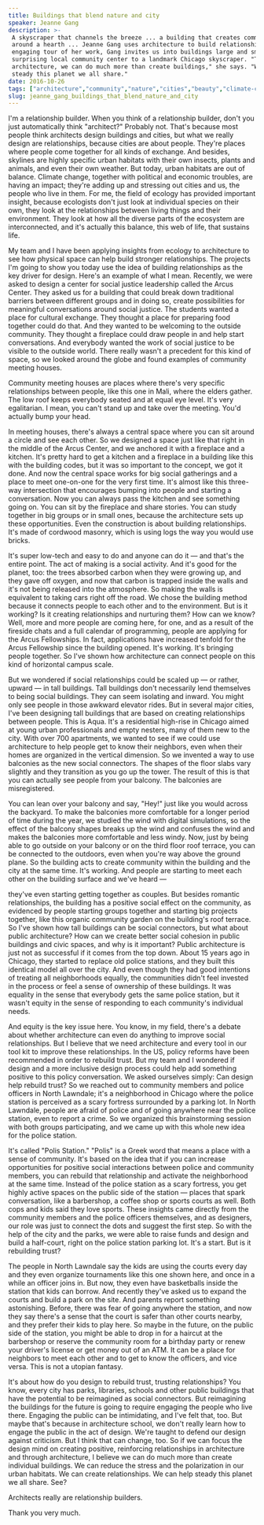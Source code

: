 ```yaml
---
title: Buildings that blend nature and city
speaker: Jeanne Gang
description: >-
 A skyscraper that channels the breeze ... a building that creates community
 around a hearth ... Jeanne Gang uses architecture to build relationships. In this
 engaging tour of her work, Gang invites us into buildings large and small, from a
 surprising local community center to a landmark Chicago skyscraper. "Through
 architecture, we can do much more than create buildings," she says. "We can help
 steady this planet we all share."
date: 2016-10-26
tags: ["architecture","community","nature","cities","beauty","climate-change","environment","design","collaboration","humanity","future","innovation","infrastructure","macarthur-grant","social-change","public-spaces","society"]
slug: jeanne_gang_buildings_that_blend_nature_and_city
---
```


I'm a relationship builder. When you think of a relationship builder, don't you just
automatically think "architect?" Probably not. That's because most people think architects
design buildings and cities, but what we really design are relationships, because cities
are about people. They're places where people come together for all kinds of exchange. And
besides, skylines are highly specific urban habitats with their own insects, plants and
animals, and even their own weather. But today, urban habitats are out of balance. Climate
change, together with political and economic troubles, are having an impact; they're
adding up and stressing out cities and us, the people who live in them. For me, the field
of ecology has provided important insight, because ecologists don't just look at
individual species on their own, they look at the relationships between living things and
their environment. They look at how all the diverse parts of the ecosystem are
interconnected, and it's actually this balance, this web of life, that sustains
life.

My team and I have been applying insights from ecology to architecture to see how physical
space can help build stronger relationships. The projects I'm going to show you today use
the idea of building relationships as the key driver for design. Here's an example of what
I mean. Recently, we were asked to design a center for social justice leadership called
the Arcus Center. They asked us for a building that could break down traditional barriers
between different groups and in doing so, create possibilities for meaningful
conversations around social justice. The students wanted a place for cultural exchange.
They thought a place for preparing food together could do that. And they wanted to be
welcoming to the outside community. They thought a fireplace could draw people in and help
start conversations. And everybody wanted the work of social justice to be visible to the
outside world. There really wasn't a precedent for this kind of space, so we looked around
the globe and found examples of community meeting houses.

Community meeting houses are places where there's very specific relationships between
people, like this one in Mali, where the elders gather. The low roof keeps everybody
seated and at equal eye level. It's very egalitarian. I mean, you can't stand up and take
over the meeting. You'd actually bump your head.

In meeting houses, there's always a central space where you can sit around a circle and
see each other. So we designed a space just like that right in the middle of the Arcus
Center, and we anchored it with a fireplace and a kitchen. It's pretty hard to get a
kitchen and a fireplace in a building like this with the building codes, but it was so
important to the concept, we got it done. And now the central space works for big social
gatherings and a place to meet one-on-one for the very first time. It's almost like this
three-way intersection that encourages bumping into people and starting a conversation.
Now you can always pass the kitchen and see something going on. You can sit by the
fireplace and share stories. You can study together in big groups or in small ones,
because the architecture sets up these opportunities. Even the construction is about
building relationships. It's made of cordwood masonry, which is using logs the way you
would use bricks.

It's super low-tech and easy to do and anyone can do it — and that's the entire point. The
act of making is a social activity. And it's good for the planet, too: the trees absorbed
carbon when they were growing up, and they gave off oxygen, and now that carbon is trapped
inside the walls and it's not being released into the atmosphere. So making the walls is
equivalent to taking cars right off the road. We chose the building method because it
connects people to each other and to the environment. But is it working? Is it creating
relationships and nurturing them? How can we know? Well, more and more people are coming
here, for one, and as a result of the fireside chats and a full calendar of programming,
people are applying for the Arcus Fellowships. In fact, applications have increased
tenfold for the Arcus Fellowship since the building opened. It's working. It's bringing
people together. So I've shown how architecture can connect people on this kind of
horizontal campus scale.

But we wondered if social relationships could be scaled up — or rather, upward — in tall
buildings. Tall buildings don't necessarily lend themselves to being social buildings.
They can seem isolating and inward. You might only see people in those awkward elevator
rides. But in several major cities, I've been designing tall buildings that are based on
creating relationships between people. This is Aqua. It's a residential high-rise in
Chicago aimed at young urban professionals and empty nesters, many of them new to the
city. With over 700 apartments, we wanted to see if we could use architecture to help
people get to know their neighbors, even when their homes are organized in the vertical
dimension. So we invented a way to use balconies as the new social connectors. The shapes
of the floor slabs vary slightly and they transition as you go up the tower. The result of
this is that you can actually see people from your balcony. The balconies are
misregistered.

You can lean over your balcony and say, "Hey!" just like you would across the backyard. To
make the balconies more comfortable for a longer period of time during the year, we
studied the wind with digital simulations, so the effect of the balcony shapes breaks up
the wind and confuses the wind and makes the balconies more comfortable and less
windy. Now, just by being able to go outside on your balcony or on the third floor roof
terrace, you can be connected to the outdoors, even when you're way above the ground
plane. So the building acts to create community within the building and the city at the
same time. It's working. And people are starting to meet each other on the building
surface and we've heard —

they've even starting getting together as couples. But besides romantic relationships, the
building has a positive social effect on the community, as evidenced by people starting
groups together and starting big projects together, like this organic community garden on
the building's roof terrace. So I've shown how tall buildings can be social connectors, but
what about public architecture? How can we create better social cohesion in public
buildings and civic spaces, and why is it important? Public architecture is just not as
successful if it comes from the top down. About 15 years ago in Chicago, they started to
replace old police stations, and they built this identical model all over the city. And
even though they had good intentions of treating all neighborhoods equally, the
communities didn't feel invested in the process or feel a sense of ownership of these
buildings. It was equality in the sense that everybody gets the same police station, but
it wasn't equity in the sense of responding to each community's individual
needs.

And equity is the key issue here. You know, in my field, there's a debate about whether
architecture can even do anything to improve social relationships. But I believe that we
need architecture and every tool in our tool kit to improve these relationships. In the
US, policy reforms have been recommended in order to rebuild trust. But my team and I
wondered if design and a more inclusive design process could help add something positive
to this policy conversation. We asked ourselves simply: Can design help rebuild trust? So
we reached out to community members and police officers in North Lawndale; it's a
neighborhood in Chicago where the police station is perceived as a scary fortress
surrounded by a parking lot. In North Lawndale, people are afraid of police and of going
anywhere near the police station, even to report a crime. So we organized this
brainstorming session with both groups participating, and we came up with this whole new
idea for the police station.

It's called "Polis Station." "Polis" is a Greek word that means a place with a sense of
community. It's based on the idea that if you can increase opportunities for positive
social interactions between police and community members, you can rebuild that
relationship and activate the neighborhood at the same time. Instead of the police station
as a scary fortress, you get highly active spaces on the public side of the station —
places that spark conversation, like a barbershop, a coffee shop or sports courts as well.
Both cops and kids said they love sports. These insights came directly from the community
members and the police officers themselves, and as designers, our role was just to connect
the dots and suggest the first step. So with the help of the city and the parks, we were
able to raise funds and design and build a half-court, right on the police station parking
lot. It's a start. But is it rebuilding trust?

The people in North Lawndale say the kids are using the courts every day and they even
organize tournaments like this one shown here, and once in a while an officer joins in.
But now, they even have basketballs inside the station that kids can borrow. And recently
they've asked us to expand the courts and build a park on the site. And parents report
something astonishing. Before, there was fear of going anywhere the station, and now they
say there's a sense that the court is safer than other courts nearby, and they prefer
their kids to play here. So maybe in the future, on the public side of the station, you
might be able to drop in for a haircut at the barbershop or reserve the community room for
a birthday party or renew your driver's license or get money out of an ATM. It can be a
place for neighbors to meet each other and to get to know the officers, and vice versa.
This is not a utopian fantasy.

It's about how do you design to rebuild trust, trusting relationships? You know, every city
has parks, libraries, schools and other public buildings that have the potential to be
reimagined as social connectors. But reimagining the buildings for the future is going to
require engaging the people who live there. Engaging the public can be intimidating, and
I've felt that, too. But maybe that's because in architecture school, we don't really
learn how to engage the public in the act of design. We're taught to defend our design
against criticism. But I think that can change, too. So if we can focus the design mind on
creating positive, reinforcing relationships in architecture and through architecture, I
believe we can do much more than create individual buildings. We can reduce the stress and
the polarization in our urban habitats. We can create relationships. We can help steady
this planet we all share. See?

Architects really are relationship builders.

Thank you very much.

<!--
ad_duration=3.33
comment_count=37
event="TEDWomen 2016"
external_start_time=0
has_talk_citation=1
intro_duration=11.82
is_subtitle_required="False"
is_talk_featured="True"
language="en"
language_swap="False"
native_language="en"
number_of_related_talks=6
number_of_speakers=1
number_of_subtitled_videos=24
number_of_tags=17
number_of_talk_download_languages=24
number_of_talk_more_resources=0
number_of_talk_recommendations=0
number_of_talks_take_actions=0
post_ad_duration=0.83
published_timestamp="2017-01-24 16:13:03"
recording_date="2016-10-26"
speaker_description="Architect"
speaker_is_published=1
speaker_name="Jeanne Gang"
talk_more_resources=[]
talk_name="Buildings that blend nature and city"
talks_tags=["architecture","community","nature","cities","beauty","climate-change","environment","design","collaboration","humanity","future","innovation","infrastructure","macarthur-grant","social-change","public-spaces","society"]
talks_take_action=[]
url_audio="https://download.ted.com/talks/JeanneGang_2016W.mp3?apikey=acme-roadrunner"
url_photo_speaker="https://pe.tedcdn.com/images/ted/ae08919eafde802d0aeac924a3211c04bbc74a64_254x191.jpg"
url_photo_talk="https://s3.amazonaws.com/talkstar-photos/uploads/780f803e-383c-4e5a-9e31-49c28e0c7ffe/JeanneGang_2016W-embed.jpg"
url_webpage="https://www.ted.com/talks/jeanne_gang_buildings_that_blend_nature_and_city"
video_type_name="TED Stage Talk"
-->